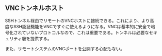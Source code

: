 ## VNCトンネルホスト

SSHトンネル経由でリモートのVNCホストに接続できる。これにより、より高度なSSH認証機能をVNCですぐに使えるようになる。VNCは基本的に安全で暗号化されていないプロトコルなので、これは重要である。トンネルは必要なセキュリティ層を提供する。

また、リモートシステムのVNCポートを公開する心配もない。